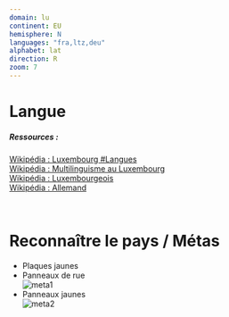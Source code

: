 ```yaml
---
domain: lu
continent: EU
hemisphere: N
languages: "fra,ltz,deu"
alphabet: lat
direction: R
zoom: 7
---
```


# Langue

##### Ressources :

[Wikipédia : Luxembourg #Langues](https://fr.wikipedia.org/wiki/Luxembourg#Langues)  
[Wikipédia : Multilinguisme au Luxembourg](https://fr.wikipedia.org/wiki/Multilinguisme_au_Luxembourg)  
[Wikipédia : Luxembourgeois](https://fr.wikipedia.org/wiki/Luxembourgeois)  
[Wikipédia : Allemand](https://fr.wikipedia.org/wiki/Allemand)

<br/>

# Reconnaître le pays / Métas

- Plaques jaunes
- Panneaux de rue  
  ![meta1](/images/lu_geoguessr.png)
- Panneaux jaunes  
  ![meta2](/images/lu_geoguessr2.png)
